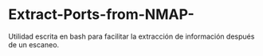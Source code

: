 # Extract-Ports-from-NMAP-
Utilidad escrita en bash para facilitar la extracción de información después de un escaneo.
